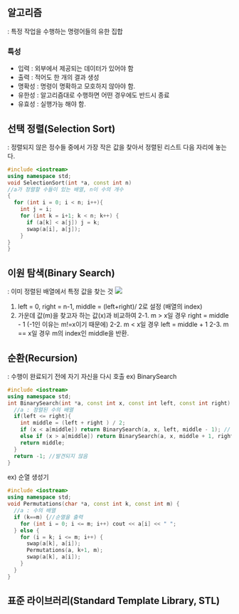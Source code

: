 ## 알고리즘

: 특정 작업을 수행하는 명령어들의 유한 집합

### 특성

-   입력 : 외부에서 제공되는 데이터가 있어야 함
-   출력 : 적어도 한 개의 결과 생성
-   명확성 : 명령이 명확하고 모호하지 않아야 함.
-   유한성 : 알고리즘대로 수행하면 어떤 경우에도 반드시 종료
-   유효성 : 실행가능 해야 함.

## 선택 정렬(Selection Sort)

: 정렬되지 않은 정수들 중에서 가장 작은 값을 찾아서 정렬된 리스트 다음 자리에 놓는다.

```C++
#include <iostream>
using namespace std;
void SelectionSort(int *a, const int n)
//a가 정렬할 수들이 있는 배열, n이 수의 개수
{
  for (int i = 0; i < n; i++){
    int j = i;
    for (int k = i+1; k < n; k++) {
      if (a[k] < a[j]) j = k;
      swap(a[i], a[j]);
    }
}
}
```

## 이원 탐색(Binary Search)

: 이미 정렬된 배열에서 특정 값을 찾는 것
![](https://i.imgur.com/KeSXwa5.png)

1. left = 0, right = n-1, middle = (left+right)/ 2로 설정 (배열의 index)
2. 가운데 값(m)을 찾고자 하는 값(x)과 비교하여
   2-1. m > x일 경우 right = middle - 1 (-1인 이유는 m!=x이기 때문에)
   2-2. m < x일 경우 left = middle + 1
   2-3. m == x일 경우 m의 index인 middle을 반환.

## 순환(Recursion)

: 수행이 완료되기 전에 자기 자신을 다시 호출
ex) BinarySearch

```C++
#include <iostream>
using namespace std;
int BinarySearch(int *a, const int x, const int left, const int right) {
  //a : 정렬된 수의 배열
  if(left <= right){
    int middle = (left + right ) / 2;
    if (x < a[middle]) return BinarySearch(a, x, left, middle - 1); // right = middle - 1
    else if (x > a[middle]) return BinarySearch(a, x, middle + 1, right); // left = middle + 1
    return middle;
  }
  return -1; //발견되지 않음
}
```

ex) 순열 생성기

```C++
#include <iostream>
using namespace std;
void Permutations(char *a, const int k, const int m) {
  //a : 수의 배열
  if (k==m) {//순열을 출력
    for (int i = 0; i <= m; i++) cout << a[i] << " ";
  } else {
    for (i = k; i <= m; i++) {
      swap(a[k], a[i]);
      Permutations(a, k+1, m);
      swap(a[k], a[i]);
    }
  }
}
```

## 표준 라이브러리(Standard Template Library, STL)
